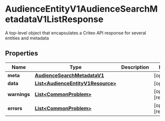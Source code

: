 

# AudienceEntityV1AudienceSearchMetadataV1ListResponse

A top-level object that encapsulates a Criteo API response for several entities and metadata

## Properties

| Name | Type | Description | Notes |
|------------ | ------------- | ------------- | -------------|
|**meta** | [**AudienceSearchMetadataV1**](AudienceSearchMetadataV1.md) |  |  [optional] |
|**data** | [**List&lt;AudienceEntityV1Resource&gt;**](AudienceEntityV1Resource.md) |  |  [optional] |
|**warnings** | [**List&lt;CommonProblem&gt;**](CommonProblem.md) |  |  [optional] [readonly] |
|**errors** | [**List&lt;CommonProblem&gt;**](CommonProblem.md) |  |  [optional] [readonly] |



